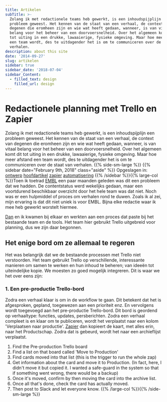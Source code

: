 ```yaml
---
title: Artikelen
subTitle: >-
  Zolang ik met redactionele teams heb gewerkt, is een inhoudspijplijn een
  probleem geweest. Het kennen van de staat van een verhaal, de context van
  degenen die eromheen zijn en wie wat heeft gedaan, wanneer, is van vitaal
  belang voor het beheer van een doorvoersnelheid. Over het algemeen komt dit
  tot uiting in een drukke, lawaaierige, fysieke omgeving. Maar hoe meer afstand
  een team wordt, des te uitdagender het is om te communiceren over de staat van
  verhalen.
description: about this site
date: '2014-09-27'
slug: artikelen
sidebar: true
sidebar_date: '2018-07-04'
sidebar_Content:
  - filled_text: design
    filled_url: design
---
```


# Redactionele planning met Trello en Zapier


Zolang ik met redactionele teams heb gewerkt, is een inhoudspijplijn een probleem geweest. Het kennen van de staat van een verhaal, de context van degenen die eromheen zijn en wie wat heeft gedaan, wanneer, is van vitaal belang voor het beheer van een doorvoersnelheid. Over het algemeen komt dit tot uiting in een drukke, lawaaierige, fysieke omgeving. Maar hoe meer afstand een team wordt, des te uitdagender het is om te communiceren over de staat van verhalen.
{{% side-sm-large   %}} 
{{% sidebar date="February 9th, 2018" class="aside" %}} Opgeslagen in: [ontwerp](ontwerp)  [hoofdartikel](hoofdartikel) [zapier](zapier) [automatisering](automatisering)
{{% /sidebar %}}{{% large-col %}}Toen ik toetrad [EMBL](www.embl.org)  een paar maanden geleden was dit een probleem dat we hadden. De contentstatus werd wekelijks gedaan, maar een voortdurend beschikbaar overzicht door het hele team was dat niet. Noch was er een hulpmiddel of proces om verhalen rond te duwen. Zoals ik al zei, mijn ervaring is dat dit niet uniek is voor EMBL. Bijna elke redactie waar ik mee heb gewerkt worstelt hiermee.

[Dan](https://twitter.com/thenoyes) en ik kwamen bij elkaar en werkten aan een proces dat paste bij het bestaande team en de tools. Het team hier gebruikt Trello uitgebreid voor planning, dus we zijn daar begonnen.

##  Het enige bord om ze allemaal te regeren
Het was belangrijk dat we de bestaande processen met Trello niet verstoorden. Het team gebruikt Trello op verschillende, interessante manieren om samen te werken en hun inhoud te beheren; van ideeën tot uiteindelijke kopie. We moesten zo goed mogelijk integreren. Dit is waar we het over eens zijn:
### 1. Een pre-productie Trello-bord
Zodra een verhaal klaar is om in de workflow te gaan. Dit betekent dat het is afgesproken, gepland, toegewezen aan een prioriteit enz. En vervolgens wordt toegevoegd aan het pre-productie Trello-bord. Dit bord is geordend op verhaaltype: functies, updates, persberichten. Zodra een verhaal compleet is en klaar om te publiceren, wordt het verplaatst naar een kolom 'Verplaatsen naar productie'. <a href="www.Zapier.com">Zapier</a> dan kopieert de kaart, met alles erin, naar het Productschap. Zodra dat is gebeurd, wordt het naar een archieflijst verplaatst.
    
  1.  Find the Pre-production Trello board
  2.  Find a list on that board called 'Move to Production'
  3.  Find cards moved into that list (this is the trigger to run the whole zap)
  4.  Get information about the card and move it to Production. (In fact, here, I didn't move it but copied it. I wanted a safe-guard in the system so that if something went wrong, there would be a backup)
  5.  Once it's moved, confirm by then moving the card into the archive list.
  6.  Once all that's done, check the card has actually moved.
  7.  Then post to Slack and let everyone know.
{{% /large-col %}}{{% /side-sm-large %}}
